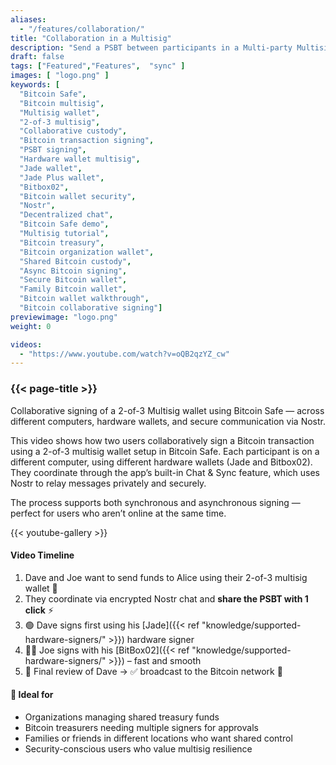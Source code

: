 ```yaml
---
aliases:
  - "/features/collaboration/"
title: "Collaboration in a Multisig"
description: "Send a PSBT between participants in a Multi-party Multisig wallet"
draft: false
tags: ["Featured","Features",  "sync" ]
images: [ "logo.png" ]
keywords: [ 
  "Bitcoin Safe",
  "Bitcoin multisig",
  "Multisig wallet",
  "2-of-3 multisig",
  "Collaborative custody",
  "Bitcoin transaction signing",
  "PSBT signing",
  "Hardware wallet multisig",
  "Jade wallet",
  "Jade Plus wallet",
  "Bitbox02",
  "Bitcoin wallet security",
  "Nostr",
  "Decentralized chat",
  "Bitcoin Safe demo",
  "Multisig tutorial",
  "Bitcoin treasury",
  "Bitcoin organization wallet",
  "Shared Bitcoin custody",
  "Async Bitcoin signing",
  "Secure Bitcoin wallet",
  "Family Bitcoin wallet",
  "Bitcoin wallet walkthrough",
  "Bitcoin collaborative signing"]
previewimage: "logo.png"
weight: 0

videos:
  - "https://www.youtube.com/watch?v=oQB2qzYZ_cw"
---
```


### {{< page-title >}}  
  
 
 Collaborative signing of a 2-of-3 Multisig wallet using Bitcoin Safe — across different computers, hardware wallets, and secure communication via Nostr.

This video shows how two users collaboratively sign a Bitcoin transaction using a 2-of-3 multisig wallet setup in Bitcoin Safe. Each participant is on a different computer, using different hardware wallets (Jade and Bitbox02). They coordinate through the app’s built-in Chat & Sync feature, which uses Nostr to relay messages privately and securely.

The process supports both synchronous and asynchronous signing — perfect for users who aren’t online at the same time.


{{< youtube-gallery >}} 

#### Video Timeline 
1. Dave and Joe want to send funds to Alice  using their 2-of-3 multisig wallet 🤝
2. They coordinate via encrypted Nostr chat and **share the PSBT with 1 click** ⚡
3. 🟢 Dave signs first using his [Jade]({{< ref "knowledge/supported-hardware-signers/" >}}) hardware signer
4. 🧑‍💻 Joe signs with his [BitBox02]({{< ref "knowledge/supported-hardware-signers/" >}}) – fast and smooth
5. 🧾 Final review of Dave → ✅ broadcast to the Bitcoin network 🚀

#### 🎯 Ideal for

  -  Organizations managing shared treasury funds
  -  Bitcoin treasurers needing multiple signers for approvals
  - Families or friends in different locations who want shared control
  -  Security-conscious users who value multisig resilience

